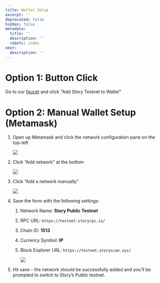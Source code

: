 ```yaml
---
title: Wallet Setup
excerpt: ''
deprecated: false
hidden: false
metadata:
  title: ''
  description: ''
  robots: index
next:
  description: ''
---
```

# Option 1: Button Click

Go to our [faucet](https://faucet.story.foundation)  and click "Add Story Testnet to Wallet"

# Option 2: Manual Wallet Setup (Metamask)

1. Open up Metamask and click the network configuration pane on the top-left

   ![](https://files.readme.io/4f988a19057abb82c708f62883daf0b9f2219ad819e399b366b375361c213727-image.png)
2. Click “Add network” at the bottom

   ![](https://files.readme.io/eb4c73984aa3c6e92694c7f5d7fa4ccd5f71682e90a4c6deefaee778ea37d50f-image.png)
3. Click “Add a network manually”

   ![](https://files.readme.io/f91f18b344ff1119acfe327280987aa67f89c99ffb8321d50468425317c62970-image.png)
4. Save the form with the following settings:

   1. Network Name: **Story Public Testnet**
   2. RPC URL:  `https://testnet.storyrpc.io/`
   3. Chain ID: **1513**
   4. Currency Symbol: **IP**
   5. Block Explorer URL: `https://testnet.storyscan.xyz/`

      ![](https://files.readme.io/80675a0879b87c7c4f14597d00b72add929970500494a996596ba300be011b34-image.png)
5. Hit save - the network should be successfully added and you’ll be prompted to switch to Story’s Public testnet.
